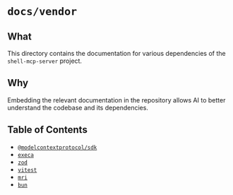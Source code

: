 # `docs/vendor`

## What

This directory contains the documentation for various dependencies of the `shell-mcp-server` project.

## Why 

Embedding the relevant documentation in the repository allows AI to better understand the codebase and its dependencies.

## Table of Contents

- [`@modelcontextprotocol/sdk`](./@modelcontextprotocol:sdk.md)
- [`execa`](./execa.md)
- [`zod`](./zod.md)
- [`vitest`](./vitest.md)
- [`mri`](./mri.md)
- [`bun`](./bun.md)
